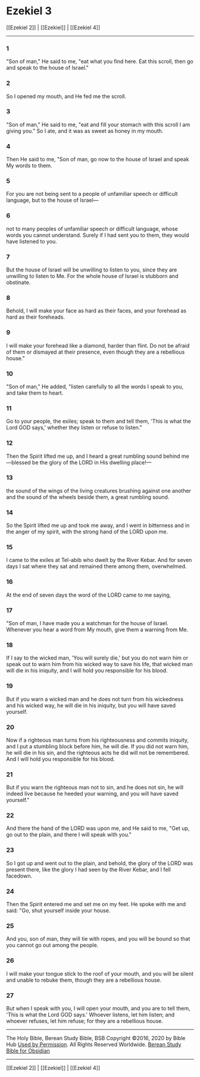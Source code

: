 # Ezekiel 3

[[Ezekiel 2]] | [[Ezekiel]] | [[Ezekiel 4]]

---

### 1
"Son of man," He said to me, "eat what you find here. Eat this scroll, then go and speak to the house of Israel."

### 2
So I opened my mouth, and He fed me the scroll.

### 3
"Son of man," He said to me, "eat and fill your stomach with this scroll I am giving you." So I ate, and it was as sweet as honey in my mouth.

### 4
Then He said to me, "Son of man, go now to the house of Israel and speak My words to them.

### 5
For you are not being sent to a people of unfamiliar speech or difficult language, but to the house of Israel—

### 6
not to many peoples of unfamiliar speech or difficult language, whose words you cannot understand. Surely if I had sent you to them, they would have listened to you.

### 7
But the house of Israel will be unwilling to listen to you, since they are unwilling to listen to Me. For the whole house of Israel is stubborn and obstinate.

### 8
Behold, I will make your face as hard as their faces, and your forehead as hard as their foreheads.

### 9
I will make your forehead like a diamond, harder than flint. Do not be afraid of them or dismayed at their presence, even though they are a rebellious house."

### 10
"Son of man," He added, "listen carefully to all the words I speak to you, and take them to heart.

### 11
Go to your people, the exiles; speak to them and tell them, 'This is what the Lord GOD says,' whether they listen or refuse to listen."

### 12
Then the Spirit lifted me up, and I heard a great rumbling sound behind me—blessed be the glory of the LORD in His dwelling place!—

### 13
the sound of the wings of the living creatures brushing against one another and the sound of the wheels beside them, a great rumbling sound.

### 14
So the Spirit lifted me up and took me away, and I went in bitterness and in the anger of my spirit, with the strong hand of the LORD upon me.

### 15
I came to the exiles at Tel-abib who dwelt by the River Kebar. And for seven days I sat where they sat and remained there among them, overwhelmed.

### 16
At the end of seven days the word of the LORD came to me saying,

### 17
"Son of man, I have made you a watchman for the house of Israel. Whenever you hear a word from My mouth, give them a warning from Me.

### 18
If I say to the wicked man, 'You will surely die,' but you do not warn him or speak out to warn him from his wicked way to save his life, that wicked man will die in his iniquity, and I will hold you responsible for his blood.

### 19
But if you warn a wicked man and he does not turn from his wickedness and his wicked way, he will die in his iniquity, but you will have saved yourself.

### 20
Now if a righteous man turns from his righteousness and commits iniquity, and I put a stumbling block before him, he will die. If you did not warn him, he will die in his sin, and the righteous acts he did will not be remembered. And I will hold you responsible for his blood.

### 21
But if you warn the righteous man not to sin, and he does not sin, he will indeed live because he heeded your warning, and you will have saved yourself."

### 22
And there the hand of the LORD was upon me, and He said to me, "Get up, go out to the plain, and there I will speak with you."

### 23
So I got up and went out to the plain, and behold, the glory of the LORD was present there, like the glory I had seen by the River Kebar, and I fell facedown.

### 24
Then the Spirit entered me and set me on my feet. He spoke with me and said: "Go, shut yourself inside your house.

### 25
And you, son of man, they will tie with ropes, and you will be bound so that you cannot go out among the people.

### 26
I will make your tongue stick to the roof of your mouth, and you will be silent and unable to rebuke them, though they are a rebellious house.

### 27
But when I speak with you, I will open your mouth, and you are to tell them, 'This is what the Lord GOD says.' Whoever listens, let him listen; and whoever refuses, let him refuse; for they are a rebellious house.

---

The Holy Bible, Berean Study Bible, BSB
Copyright ©2016, 2020 by Bible Hub
[Used by Permission](https://berean.bible/terms.htm). All Rights Reserved Worldwide.
[Berean Study Bible for Obsidian](https://github.com/gapmiss/berean-study-bible-for-obsidian)

---

[[Ezekiel 2]] | [[Ezekiel]] | [[Ezekiel 4]]

